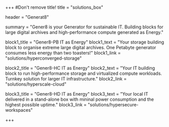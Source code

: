 +++
#Don't remove title!
title = "solutions_box"

header = "Generat8"

summary = "Gener8 is your Generator for sustainable IT. Building blocks for large digital archives and high-performance compute generated as Energy."

block1_title = "Gener8-PB IT as Energy"
block1_text = "Your storage building block to organise extreme large digital archives. One Petabyte generator consumes less energy than two toasters!"
block1_link = "solutions/hyperconverged-storage"

block2_title = "Gener8-HC IT as Energy"
block2_text = "Your IT building block to run high-performance storage and virtualized compute workloads. Turnkey solution for larger IT infrastructure."
block2_link = "solutions/hyperscale-cloud"

block3_title = "Gener8-HD IT as Energy"
block3_text = "Your local IT delivered in a stand-alone box with mininal power consumption and the highest possible uptime."
block3_link = "solutions/hypersecure-workspaces"

+++